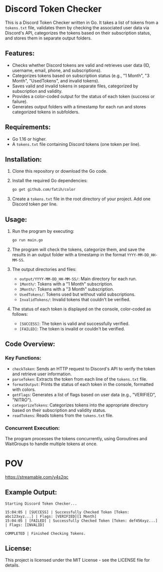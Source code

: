 # Discord Token Checker

This is a Discord Token Checker written in Go. It takes a list of tokens from a `tokens.txt` file, validates them by checking the associated user data via Discord's API, categorizes the tokens based on their subscription status, and stores them in separate output folders.

## Features:
- Checks whether Discord tokens are valid and retrieves user data (ID, username, email, phone, and subscriptions).
- Categorizes tokens based on subscription status (e.g., "1 Month", "3 Month", "UsedTokens", and invalid tokens).
- Saves valid and invalid tokens in separate files, categorized by subscription and validity.
- Provides a color-coded output for the status of each token (success or failure).
- Generates output folders with a timestamp for each run and stores categorized tokens in subfolders.

## Requirements:
- Go 1.16 or higher.
- A `tokens.txt` file containing Discord tokens (one token per line).

## Installation:

1. Clone this repository or download the Go code.
2. Install the required Go dependencies:

   ```bash
   go get github.com/fatih/color
   ```

3. Create a `tokens.txt` file in the root directory of your project. Add one Discord token per line.

## Usage:

1. Run the program by executing:

   ```bash
   go run main.go
   ```

2. The program will check the tokens, categorize them, and save the results in an output folder with a timestamp in the format `YYYY-MM-DD_HH-MM-SS`.

3. The output directories and files:
   - `output/YYYY-MM-DD_HH-MM-SS/`: Main directory for each run.
   - `1Month/`: Tokens with a "1 Month" subscription.
   - `3Month/`: Tokens with a "3 Month" subscription.
   - `UsedTokens/`: Tokens used but without valid subscriptions.
   - `InvalidTokens/`: Invalid tokens that couldn't be verified.

4. The status of each token is displayed on the console, color-coded as follows:
   - `[SUCCESS]`: The token is valid and successfully verified.
   - `[FAILED]`: The token is invalid or couldn't be verified.

## Code Overview:

### Key Functions:
- `checkToken`: Sends an HTTP request to Discord's API to verify the token and retrieve user information.
- `parseToken`: Extracts the token from each line of the `tokens.txt` file.
- `formatOutput`: Prints the status of each token in the console, formatted with colors.
- `getFlags`: Generates a list of flags based on user data (e.g., "VERIFIED", "NITRO").
- `categorizeTokens`: Categorizes tokens into the appropriate directory based on their subscription and validity status.
- `readTokens`: Reads tokens from the `tokens.txt` file.

### Concurrent Execution:
The program processes the tokens concurrently, using Goroutines and WaitGroups to handle multiple tokens at once.


# POV
https://streamable.com/y4s2qc

## Example Output:

```
Starting Discord Token Checker...

15:04:05 | [SUCCESS] | Successfully Checked Token [Token: abc123xyz...] | Flags: [VERIFIED][1 Month]
15:04:05 | [FAILED] | Successfully Checked Token [Token: def456xyz...] | Flags: [INVALID]

COMPLETED | Finished Checking Tokens.
```

## License:
This project is licensed under the MIT License - see the LICENSE file for details.
